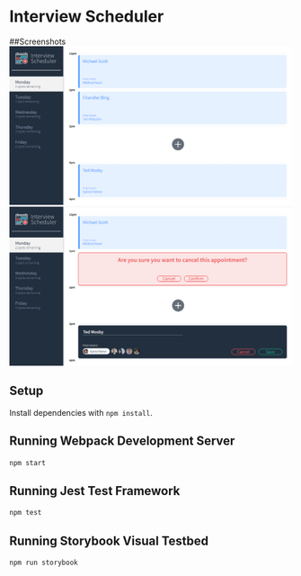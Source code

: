 # Interview Scheduler

##Screenshots
!["Screenshot description](https://github.com/Methujan/scheduler/blob/main/docs/interviewscheduler.PNG?raw=true)
!["Screenshot description](https://github.com/Methujan/scheduler/blob/main/docs/interviewscheduler_in_use.PNG?raw=true)

## Setup

Install dependencies with `npm install`.

## Running Webpack Development Server

```sh
npm start
```

## Running Jest Test Framework

```sh
npm test
```

## Running Storybook Visual Testbed

```sh
npm run storybook
```
